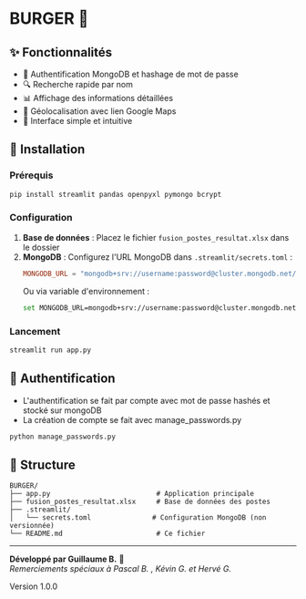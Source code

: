 # BURGER 🍔 

## ✨ Fonctionnalités
- 🔐 Authentification MongoDB et hashage de mot de passe
- 🔍 Recherche rapide par nom
- 📊 Affichage des informations détaillées
- 📍 Géolocalisation avec lien Google Maps
- 🎯 Interface simple et intuitive

## 🚀 Installation

### Prérequis
```bash
pip install streamlit pandas openpyxl pymongo bcrypt
```

### Configuration
1. **Base de données** : Placez le fichier `fusion_postes_resultat.xlsx` dans le dossier
2. **MongoDB** : Configurez l'URL MongoDB dans `.streamlit/secrets.toml` :
   ```toml
   MONGODB_URL = "mongodb+srv://username:password@cluster.mongodb.net/"
   ```
   Ou via variable d'environnement :
   ```bash
   set MONGODB_URL=mongodb+srv://username:password@cluster.mongodb.net/
   ```

### Lancement
```bash
streamlit run app.py
```

## 🔐 Authentification
- L'authentification se fait par compte avec mot de passe hashés et stocké sur mongoDB
- La création de compte se fait avec manage_passwords.py
```bash
python manage_passwords.py
```

## 📁 Structure
```
BURGER/
├── app.py                          # Application principale
├── fusion_postes_resultat.xlsx     # Base de données des postes
├── .streamlit/
│   └── secrets.toml               # Configuration MongoDB (non versionnée)
└── README.md                       # Ce fichier
```

---
**Développé par Guillaume B.** 🍔  
*Remerciements spéciaux à Pascal B. , Kévin G. et Hervé G.*

Version 1.0.0
